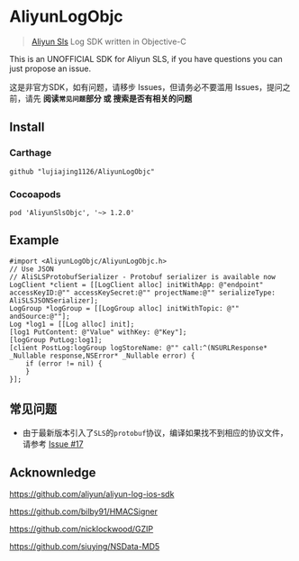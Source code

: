 # AliyunLogObjc

> [Aliyun Sls](https://www.aliyun.com/product/sls) Log SDK written in Objective-C

This is an UNOFFICIAL SDK for Aliyun SLS, if you have questions you can just propose an issue.

这是非官方SDK，如有问题，请移步 Issues，但请务必不要滥用 Issues，提问之前，请先 **阅读`常见问题`部分 或 搜索是否有相关的问题**

## Install

### Carthage

```
github "lujiajing1126/AliyunLogObjc"
```

### Cocoapods

```
pod 'AliyunSlsObjc', '~> 1.2.0'
```

## Example

```objc
#import <AliyunLogObjc/AliyunLogObjc.h>
// Use JSON
// AliSLSProtobufSerializer - Protobuf serializer is available now
LogClient *client = [[LogClient alloc] initWithApp: @"endpoint" accessKeyID:@"" accessKeySecret:@"" projectName:@"" serializeType: AliSLSJSONSerializer];
LogGroup *logGroup = [[LogGroup alloc] initWithTopic: @"" andSource:@""];
Log *log1 = [[Log alloc] init];
[log1 PutContent: @"Value" withKey: @"Key"];
[logGroup PutLog:log1];
[client PostLog:logGroup logStoreName: @"" call:^(NSURLResponse* _Nullable response,NSError* _Nullable error) {
	if (error != nil) {
	}
}];

```

## 常见问题

  - 由于最新版本引入了`SLS`的`protobuf`协议，编译如果找不到相应的协议文件，
请参考 [Issue #17](https://github.com/lujiajing1126/AliyunLogObjc/issues/17)

## Acknownledge

https://github.com/aliyun/aliyun-log-ios-sdk

https://github.com/bilby91/HMACSigner

https://github.com/nicklockwood/GZIP

https://github.com/siuying/NSData-MD5
